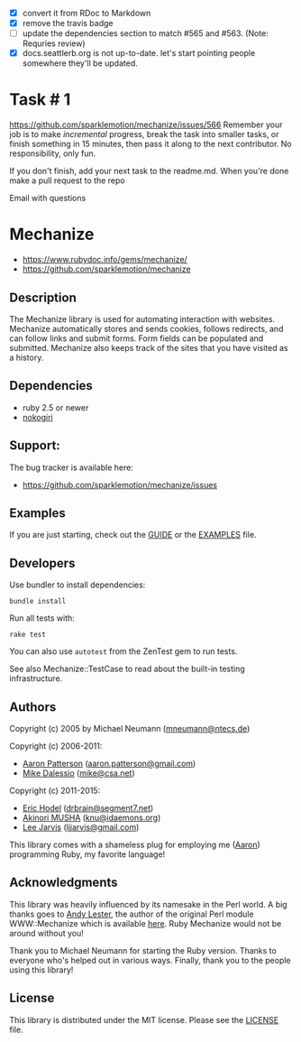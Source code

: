 - [x] convert it from RDoc to Markdown
- [x] remove the travis badge
- [ ] update the dependencies section to match #565 and #563. (Note: Requries review)
- [x] docs.seattlerb.org is not up-to-date. let's start pointing people somewhere they'll be updated.

# Task # 1

https://github.com/sparklemotion/mechanize/issues/566
Remember your job is to make *incremental* progress, break the task into smaller tasks, or finish something in 15 minutes, then pass it along to the next contributor.
No responsibility, only fun.

If you don't finish, add your next task to the readme.md. When you're done make a pull request to the repo

Email with questions

# Mechanize

* https://www.rubydoc.info/gems/mechanize/
* https://github.com/sparklemotion/mechanize

## Description

The Mechanize library is used for automating interaction with websites. Mechanize automatically stores and sends cookies, follows redirects, and can follow links and submit forms.  Form fields can be populated and submitted. Mechanize also keeps track of the sites that you have visited as a history.

## Dependencies

* ruby 2.5 or newer
* [nokogiri](https://github.com/sparklemotion/nokogiri)

## Support:

The bug tracker is available here:

* https://github.com/sparklemotion/mechanize/issues

## Examples

If you are just starting, check out the [GUIDE](http://docs.seattlerb.org/mechanize/GUIDE_rdoc.html) or the [EXAMPLES](http://docs.seattlerb.org/mechanize/EXAMPLES_rdoc.html) file.

## Developers

Use bundler to install dependencies:

```
bundle install
```

Run all tests with:

```
rake test
```

You can also use `autotest` from the ZenTest gem to run tests.

See also Mechanize::TestCase to read about the built-in testing infrastructure.

## Authors

Copyright (c) 2005 by Michael Neumann (mneumann@ntecs.de)

Copyright (c) 2006-2011:

* [Aaron Patterson](http://tenderlovemaking.com) (aaron.patterson@gmail.com)
* [Mike Dalessio](http://mike.daless.io) (mike@csa.net)

Copyright (c) 2011-2015:

* [Eric Hodel](http://blog.segment7.net) (drbrain@segment7.net)
* [Akinori MUSHA](http://blog.akinori.org) (knu@idaemons.org)
* [Lee Jarvis](http://twitter.com/lee_jarvis) (ljjarvis@gmail.com)

This library comes with a shameless plug for employing me ([Aaron](http://tenderlovemaking.com/)) programming Ruby, my favorite language!

## Acknowledgments

This library was heavily influenced by its namesake in the Perl world.  A big
thanks goes to [Andy Lester](http://petdance.com), the author of the original Perl module WWW::Mechanize which is available [here](http://search.cpan.org/dist/WWW-Mechanize/). Ruby Mechanize would not be around without you!

Thank you to Michael Neumann for starting the Ruby version. Thanks to everyone who's helped out in various ways. Finally, thank you to the people using this library!

## License

This library is distributed under the MIT license. Please see the [LICENSE](http://docs.seattlerb.org/mechanize/LICENSE_rdoc.html) file.

